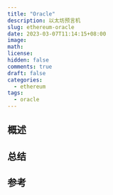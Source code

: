 ```yaml
---
title: "Oracle"
description: 以太坊预言机
slug: ethereum-oracle
date: 2023-03-07T11:14:15+08:00
image:
math:
license:
hidden: false
comments: true
draft: false
categories:
  - ethereum
tags:
  - oracle
---
```


## 概述

## 总结

## 参考

[^1]: [oracle](https://ethereum.org/en/developers/docs/oracles/)

